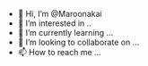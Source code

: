 - 👋 Hi, I’m @Maroonakai
- 👀 I’m interested in ..
- 🌱 I’m currently learning ...
- 💞️ I’m looking to collaborate on ...
- 📫 How to reach me ...

<!---
Maroonakai/Maroonakai is a ✨ special ✨ repository because its `README.md` (this file) appears on your GitHub profile.
You can click the Preview link to take a look at your changes.
--->
